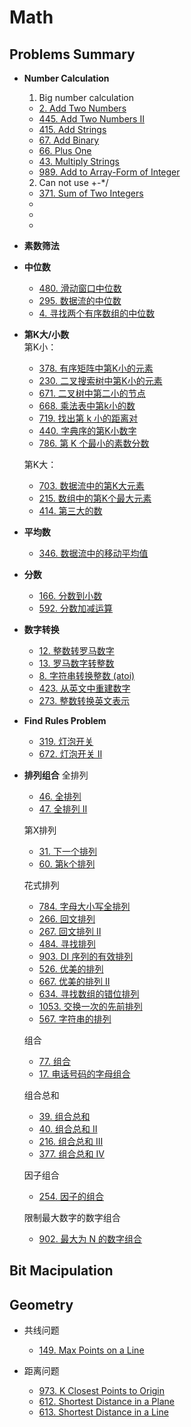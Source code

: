 # Math
## Problems Summary
* **Number Calculation**
    1. Big number calculation
    * [2. Add Two Numbers](https://leetcode.com/problems/add-two-numbers/)
    * [445. Add Two Numbers II](https://leetcode.com/problems/add-two-numbers-ii/)
    * [415. Add Strings](https://leetcode.com/problems/add-strings/)
    * [67. Add Binary](https://leetcode.com/problems/add-binary/)
    * [66. Plus One](https://leetcode.com/problems/plus-one/)
    * [43. Multiply Strings](https://leetcode.com/problems/multiply-strings/)
    * [989. Add to Array-Form of Integer](https://leetcode.com/problems/add-to-array-form-of-integer/)
    2. Can not use +-*/
    * [371. Sum of Two Integers](https://leetcode.com/problems/sum-of-two-integers/)
    * []()
    * []()
    * []()

* **素数筛法**

* **中位数**
    * [480. 滑动窗口中位数](https://leetcode-cn.com/problems/sliding-window-median/)
    * [295. 数据流的中位数](https://leetcode-cn.com/problems/find-median-from-data-stream/)
    * [4. 寻找两个有序数组的中位数](https://leetcode-cn.com/problems/median-of-two-sorted-arrays/)

* **第K大/小数**   
    第K小：
    * [378. 有序矩阵中第K小的元素](https://leetcode-cn.com/problems/kth-smallest-element-in-a-sorted-matrix/)
    * [230. 二叉搜索树中第K小的元素](https://leetcode-cn.com/problems/kth-smallest-element-in-a-bst/)
    * [671. 二叉树中第二小的节点](https://leetcode-cn.com/problems/second-minimum-node-in-a-binary-tree/)
    * [668. 乘法表中第k小的数](https://leetcode-cn.com/problems/kth-smallest-number-in-multiplication-table/)
    * [719. 找出第 k 小的距离对](https://leetcode-cn.com/problems/find-k-th-smallest-pair-distance/)
    * [440. 字典序的第K小数字](https://leetcode-cn.com/problems/k-th-smallest-in-lexicographical-order/)
    * [786. 第 K 个最小的素数分数](https://leetcode-cn.com/problems/k-th-smallest-prime-fraction/)

    第K大：
    * [703. 数据流中的第K大元素](https://leetcode-cn.com/problems/kth-largest-element-in-a-stream/)
    * [215. 数组中的第K个最大元素](https://leetcode-cn.com/problems/kth-largest-element-in-an-array/)
    * [414. 第三大的数](https://leetcode-cn.com/problems/third-maximum-number/)

* **平均数**
    * [346. 数据流中的移动平均值](https://leetcode-cn.com/problems/moving-average-from-data-stream/)


* **分数**
    * [166. 分数到小数](https://leetcode-cn.com/problems/fraction-to-recurring-decimal/)
    * [592. 分数加减运算](https://leetcode-cn.com/problems/fraction-addition-and-subtraction/)

* **数字转换**
    * [12. 整数转罗马数字](https://leetcode-cn.com/problems/integer-to-roman/)
    * [13. 罗马数字转整数](https://leetcode-cn.com/problems/roman-to-integer/)
    * [8. 字符串转换整数 (atoi)](https://leetcode-cn.com/problems/string-to-integer-atoi/)
    * [423. 从英文中重建数字](https://leetcode-cn.com/problems/reconstruct-original-digits-from-english/)
    * [273. 整数转换英文表示](https://leetcode-cn.com/problems/integer-to-english-words/)

* **Find Rules Problem**
    * [319. 灯泡开关](https://leetcode-cn.com/problems/bulb-switcher/)
    * [672. 灯泡开关 Ⅱ](https://leetcode-cn.com/problems/bulb-switcher-ii/)


* **排列组合**
    全排列
    * [46. 全排列](https://leetcode-cn.com/problems/permutations/)
    * [47. 全排列 II](https://leetcode-cn.com/problems/permutations-ii/)
    
    第X排列
    * [31. 下一个排列](https://leetcode-cn.com/problems/next-permutation/)
    * [60. 第k个排列](https://leetcode-cn.com/problems/permutation-sequence/)

    花式排列
    * [784. 字母大小写全排列](https://leetcode-cn.com/problems/letter-case-permutation/)
    * [266. 回文排列](https://leetcode-cn.com/problems/palindrome-permutation/)
    * [267. 回文排列 II](https://leetcode-cn.com/problems/palindrome-permutation-ii/)
    * [484. 寻找排列](https://leetcode-cn.com/problems/find-permutation/)
    * [903. DI 序列的有效排列](https://leetcode-cn.com/problems/valid-permutations-for-di-sequence/)
    * [526. 优美的排列](https://leetcode-cn.com/problems/beautiful-arrangement/)
    * [667. 优美的排列 II](https://leetcode-cn.com/problems/beautiful-arrangement-ii/)
    * [634. 寻找数组的错位排列](https://leetcode-cn.com/problems/find-the-derangement-of-an-array/)
    * [1053. 交换一次的先前排列](https://leetcode-cn.com/problems/previous-permutation-with-one-swap/)
    * [567. 字符串的排列](https://leetcode-cn.com/problems/permutation-in-string/)

    组合
    * [77. 组合](https://leetcode-cn.com/problems/combinations/)
    * [17. 电话号码的字母组合](https://leetcode-cn.com/problems/letter-combinations-of-a-phone-number/)

    组合总和
    * [39. 组合总和](https://leetcode-cn.com/problems/combination-sum/)
    * [40. 组合总和 II](https://leetcode-cn.com/problems/combination-sum-ii/)
    * [216. 组合总和 III](https://leetcode-cn.com/problems/combination-sum-iii/)
    * [377. 组合总和 Ⅳ](https://leetcode-cn.com/problems/combination-sum-iv/)

    因子组合
    * [254. 因子的组合](https://leetcode-cn.com/problems/factor-combinations/)
    
    限制最大数字的数字组合
    * [902. 最大为 N 的数字组合](https://leetcode-cn.com/problems/numbers-at-most-n-given-digit-set/)


## Bit Macipulation


## Geometry
* 共线问题
    * [149. Max Points on a Line](https://leetcode.com/problems/max-points-on-a-line/)

* 距离问题
    * [973. K Closest Points to Origin](https://leetcode.com/problems/k-closest-points-to-origin/)
    * [612. Shortest Distance in a Plane](https://leetcode-cn.com/problems/shortest-distance-in-a-plane/)
    * [613. Shortest Distance in a Line](https://leetcode-cn.com/problems/shortest-distance-in-a-line/)